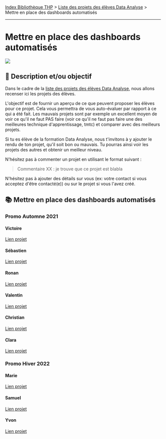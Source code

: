 [Index Bibliothèque THP](https://github.com/TheHackingProject/bibliotheque-THP/wiki) > [Liste des projets des élèves Data Analyse](https://github.com/TheHackingProject/bibliotheque-THP/wiki/liste_projets_data_analyse) > Mettre en place des dashboards automatisés

___

# Mettre en place des dashboards automatisés

![](https://picsum.photos/1024/400)

## 📄 Description et/ou objectif
Dans le cadre de la [liste des projets des élèves Data Analyse](https://github.com/TheHackingProject/bibliotheque-THP/wiki/liste_projets_data_analyse), nous allons recenser ici les projets des élèves.

L'objectif est de fournir un aperçu de ce que peuvent proposer les élèves pour ce projet. Cela vous permettra de vous auto-évaluer par rapport à ce qui a été fait. Les mauvais projets sont par exemple un excellent moyen de voir ce qu'il ne faut PAS faire (voir ce qu'il ne faut pas faire une des meilleures technique d'apprentissage, tmtc) et comparer avec des meilleurs projets.

Si tu es élève de la formation Data Analyse, nous t'invitons à y ajouter le rendu de ton projet, qu'il soit bon ou mauvais. Tu pourras ainsi voir les projets des autres et obtenir un meilleur niveau.

N'hésitez pas à commenter un projet en utilisant le format suivant :

> Commentaire XX : je trouve que ce projet est blabla


N'hésitez pas à ajouter des détails sur vous (ex: votre contact si vous acceptez d'être contacté(e)) ou sur le projet si vous l'avez créé.


## 📚 Mettre en place des dashboards automatisés
### Promo Automne 2021

#### Victoire
[Lien projet](https://github.com/bigdduwa/THP_DATA-W3-D1)

#### Sébastien
[Lien projet](https://github.com/sebastienrombaut/data_tableau)

#### Ronan
[Lien projet](https://github.com/RonanLamour/Tableau-OfficeUS)

#### Valentin
[Lien projet](https://github.com/valvermes/Tableau1)

#### Christian
[Lien projet](https://github.com/christian29200/THP11_Analyse_Tableau_de_bord)

#### Clara
[Lien projet](https://github.com/claramoreschi/THP_DataAnalyst_TableauSoftware_KPIs)

### Promo Hiver 2022

#### Marie
[Lien projet](https://github.com/MarieLebreton/TABLEAU)

#### Samuel
[Lien projet](https://github.com/SamkaaDev/sales_analysis_DMPC)

#### Yvon
[Lien projet](https://github.com/ekwayv8/Dashboard-D.M.P.C)

